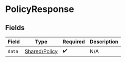 # PolicyResponse


## Fields

| Field                                          | Type                                           | Required                                       | Description                                    |
| ---------------------------------------------- | ---------------------------------------------- | ---------------------------------------------- | ---------------------------------------------- |
| `data`                                         | [Shared\Policy](../../Models/Shared/Policy.md) | :heavy_check_mark:                             | N/A                                            |